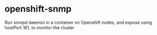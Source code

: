 # openshift-snmp
Run snmpd daemon in a container on Openshift nodes, and expose using hostPort 161, to monitor the cluster
